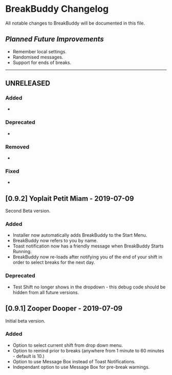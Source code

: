 # BreakBuddy Changelog
All notable changes to BreakBuddy will be documented in this file.

## *Planned Future Improvements*

- Remember local settings.
- Randomised messages.
- Support for ends of breaks.

----------------------------------------

## UNRELEASED
### Added
-
### Deprecated
-
### Removed
-
### Fixed
-

## [0.9.2] Yoplait Petit Miam - 2019-07-09
Second Beta version.
### Added 
- Installer now automatically adds BreakBuddy to the Start Menu.
- BreakBuddy now refers to you by name.
- Toast notification now has a friendly message when BreakBuddy Starts Running.
- BreakBuddy now re-loads after notifying you of the end of your shift in order to select breaks for the next day.
### Deprecated
- Test Shift no longer shows in the dropdown - this debug code should be hidden from all future versions.

## [0.9.1] Zooper Dooper - 2019-07-09
Initial beta version.
### Added
- Option to select current shift from drop down menu.
- Option to remind prior to breaks (anywhere from 1 minute to 60 minutes - default is 10.)
- Option to use Message Box instead of Toast Notifications.
- Independant option to use Message Box for pre-break warnings.
